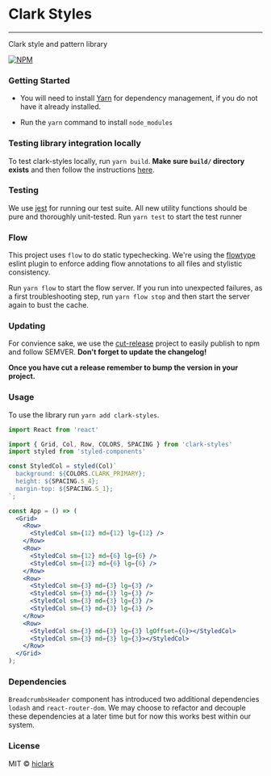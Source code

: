 # Clark Styles
---
Clark style and pattern library

[![NPM](https://img.shields.io/npm/v/clark-styles.svg)](https://www.npmjs.com/package/clark-styles)

### Getting Started

- You will need to install [Yarn](https://yarnpkg.com/en/docs/install) for dependency management, if you do not have it already installed.

- Run the `yarn` command to install `node_modules`

### Testing library integration locally

To test clark-styles locally, run `yarn build`. **Make sure `build/` directory exists** and then follow the instructions [here](https://yarnpkg.com/lang/en/docs/cli/link/).

### Testing

We use [jest](https://facebook.github.io/jest/) for running our test suite. All new utility functions should be pure and thoroughly unit-tested. Run `yarn test` to start the test runner

### Flow

This project uses `flow` to do static typechecking. We're using the [flowtype](https://github.com/gajus/eslint-plugin-flowtype) eslint plugin to enforce adding flow annotations to all files and stylistic consistency.

Run `yarn flow` to start the flow server. If you run into unexpected failures, as a first troubleshooting step, run `yarn flow stop` and then start the server again to bust the cache.

### Updating

For convience sake, we use the [cut-release](https://github.com/bjoerge/cut-release) project to easily publish to npm and follow SEMVER. **Don't forget to update the changelog!**

**Once you have cut a release remember to bump the version in your project.**

### Usage

To use the library run `yarn add clark-styles`.

```jsx
import React from 'react'

import { Grid, Col, Row, COLORS, SPACING } from 'clark-styles'
import styled from 'styled-components'

const StyledCol = styled(Col)`
  background: ${COLORS.CLARK_PRIMARY};
  height: ${SPACING.S_4};
  margin-top: ${SPACING.S_1};
`;

const App = () => (
  <Grid>
    <Row>
      <StyledCol sm={12} md={12} lg={12} />
    </Row>
    <Row>
      <StyledCol sm={12} md={6} lg={6} />
      <StyledCol sm={12} md={6} lg={6} />
    </Row>
    <Row>
      <StyledCol sm={3} md={3} lg={3} />
      <StyledCol sm={3} md={3} lg={3} />
      <StyledCol sm={3} md={3} lg={3} />
      <StyledCol sm={3} md={3} lg={3} />
    </Row>
    <Row>
      <StyledCol sm={3} md={3} lg={3} lgOffset={6}></StyledCol>
      <StyledCol sm={3} md={3} lg={3}></StyledCol>
    </Row>
  </Grid>
);
```

### Dependencies

`BreadcrumbsHeader` component has introduced two additional dependencies `lodash` and `react-router-dom`. We may choose to refactor and decouple these dependencies at a later time but for now this works best within our system.

### License

MIT © [hiclark](https://github.com/hiclark)
